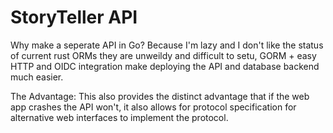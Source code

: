 # StoryTeller API
Why make a seperate API in Go?
Because I'm lazy and I don't like the status of current rust ORMs they are unweildy and difficult to setu, GORM + easy HTTP and OIDC integration make deploying the API and database backend much easier.

The Advantage:
This also provides the distinct advantage that if the web app crashes the API won't, it also allows for protocol specification for alternative web interfaces to implement the protocol.

